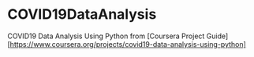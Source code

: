 # COVID19DataAnalysis
COVID19 Data Analysis Using Python from [Coursera Project Guide][https://www.coursera.org/projects/covid19-data-analysis-using-python]
